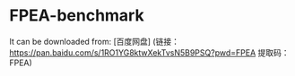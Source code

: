 # FPEA-benchmark

It can be downloaded from: [百度网盘] (链接：https://pan.baidu.com/s/1RO1YG8ktwXekTvsN5B9PSQ?pwd=FPEA 
提取码：FPEA)

